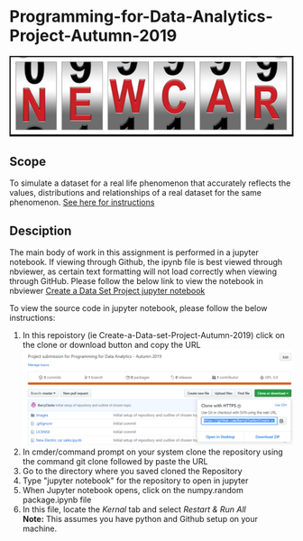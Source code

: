 # Programming-for-Data-Analytics-Project-Autumn-2019

![car-reg](Images/car-reg.png)


## Scope
To simulate a dataset for a real life phenomenon that accurately reflects the values, distributions and relationships of a real dataset for the same phenomenon. 
[See here for instructions](/ProgDA_Project.pdf)

## Desciption
The main body of work in this assignment is performed in a jupyter notebook. If viewing through Github, the ipynb file is best viewed through nbviewer, as certain text formatting will not load correctly when viewing through GitHub. Please follow the below link to view the notebook in nbviewer  [Create a Data Set Project jupyter notebook](https://nbviewer.jupyter.org/github/BarryClarke/Create-a-Data-set-Project-Autumn-2019/blob/master/New%20Electric%20car%20sales.ipynb) 

To view the source code in jupyter notebook, please follow the below instructions:
1. In this repoistory (ie Create-a-Data-set-Project-Autumn-2019) click on the clone or download button and copy the URL ![clone](Images/Clone.PNG)
2. In cmder/command prompt on your system clone the repository using the command git clone followed by paste the URL
3. Go to the directory where you saved cloned the Repository
4. Type "jupyter notebook" for the repository to open in jupyter
5. When Jupyter notebook opens, click on the numpy.random package.ipynb file
6. In this file, locate the *Kernal* tab and select *Restart & Run All* <br>
**Note:** This assumes you have python and Github setup on your machine. 


